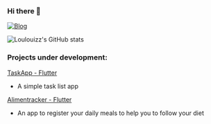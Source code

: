 ### Hi there 👋

[![Blog](https://img.shields.io/badge/linktree-39E09B?style=for-the-badge&logo=linktree&logoColor=white)](https://linktr.ee/loulouiz)

![Loulouizz's GitHub stats](https://github-readme-stats.vercel.app/api?username=loulouizz&show_icons=true&theme=radical)

### Projects under development: <br/>
[TaskApp - Flutter](https://github.com/loulouizz/taskapp)
- A simple task list app <br/>

[Alimentracker - Flutter](https://github.com/loulouizz/Alimentracker)
- An app to register your daily meals to help you to follow your diet <br/>
